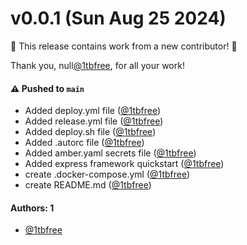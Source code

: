 # v0.0.1 (Sun Aug 25 2024)

:tada: This release contains work from a new contributor! :tada:

Thank you, null[@1tbfree](https://github.com/1tbfree), for all your work!

#### ⚠️ Pushed to `main`

- Added deploy.yml file ([@1tbfree](https://github.com/1tbfree))
- Added release.yml file ([@1tbfree](https://github.com/1tbfree))
- Added deploy.sh file ([@1tbfree](https://github.com/1tbfree))
- Added .autorc file ([@1tbfree](https://github.com/1tbfree))
- Added amber.yaml secrets file ([@1tbfree](https://github.com/1tbfree))
- Added express framework quickstart ([@1tbfree](https://github.com/1tbfree))
- create .docker-compose.yml ([@1tbfree](https://github.com/1tbfree))
- create README.md ([@1tbfree](https://github.com/1tbfree))

#### Authors: 1

- [@1tbfree](https://github.com/1tbfree)
